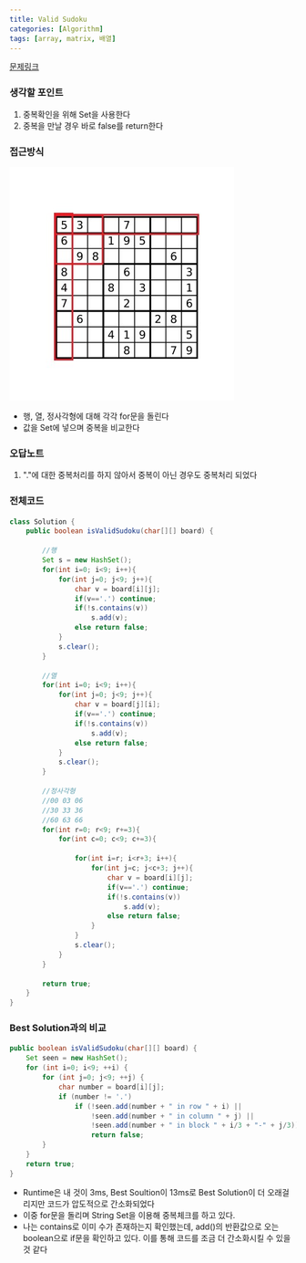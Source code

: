 ```yaml
---
title: Valid Sudoku
categories: [Algorithm]
tags: [array, matrix, 배열]
---
```


[문제링크](https://leetcode.com/problems/valid-sudoku/submissions/1302676428)

### 생각할 포인트
1. 중복확인을 위해 Set을 사용한다
2. 중복을 만날 경우 바로 false를 return한다

### 접근방식
![image1](/assets/img/2024-06-28-valid-sudoku/image1.jpg)
- 행, 열, 정사각형에 대해 각각 for문을 돌린다
- 값을 Set에 넣으며 중복을 비교한다

### 오답노트
1. "."에 대한 중복처리를 하지 않아서 중복이 아닌 경우도 중복처리 되었다

### 전체코드
```java
class Solution {
    public boolean isValidSudoku(char[][] board) {
        
        //행
        Set s = new HashSet();
        for(int i=0; i<9; i++){
            for(int j=0; j<9; j++){
                char v = board[i][j];
                if(v=='.') continue;
                if(!s.contains(v))
                    s.add(v);
                else return false;
            }
            s.clear();
        }

        //열
        for(int i=0; i<9; i++){
            for(int j=0; j<9; j++){
                char v = board[j][i];
                if(v=='.') continue;
                if(!s.contains(v))
                    s.add(v);
                else return false;
            }
            s.clear();
        }

        //정사각형
        //00 03 06
        //30 33 36
        //60 63 66
        for(int r=0; r<9; r+=3){
            for(int c=0; c<9; c+=3){

                for(int i=r; i<r+3; i++){
                    for(int j=c; j<c+3; j++){
                        char v = board[i][j];
                        if(v=='.') continue;
                        if(!s.contains(v))
                            s.add(v);
                        else return false;
                    }
                }
                s.clear();
            }
        }
        
        return true;
    }
}
```

### Best Solution과의 비교
```java
public boolean isValidSudoku(char[][] board) {
    Set seen = new HashSet();
    for (int i=0; i<9; ++i) {
        for (int j=0; j<9; ++j) {
            char number = board[i][j];
            if (number != '.')
                if (!seen.add(number + " in row " + i) ||
                    !seen.add(number + " in column " + j) ||
                    !seen.add(number + " in block " + i/3 + "-" + j/3))
                    return false;
        }
    }
    return true;
}
```
- Runtime은 내 것이 3ms, Best Soultion이 13ms로 Best Solution이 더 오래걸리지만 코드가 압도적으로 간소화되었다
- 이중 for문을 돌리며 String Set을 이용해 중복체크를 하고 있다.
- 나는 contains로 이미 수가 존재하는지 확인했는데, add()의 반환값으로 오는 boolean으로 if문을 확인하고 있다. 이를 통해 코드를 조금 더 간소화시킬 수 있을 것 같다

